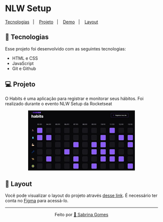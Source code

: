# NLW Setup

<p align="left">
  <a href="#-tecnologias">Tecnologias</a>&nbsp;&nbsp;&nbsp;|&nbsp;&nbsp;&nbsp;
  <a href="#-projeto">Projeto</a>&nbsp;&nbsp;&nbsp;|&nbsp;&nbsp;&nbsp;
  <a href="https://sabrinagomesb.github.io/rs-nlw-setup/">Demo</a>&nbsp;&nbsp;&nbsp;|&nbsp;&nbsp;&nbsp;
  <a href="#-layout">Layout</a>
</p>

## 🚀 Tecnologias

Esse projeto foi desenvolvido com as seguintes tecnologias:

- HTML e CSS
- JavaScript
- Git e Github

## 💻 Projeto

O Habits é uma aplicação para registrar e monitorar seus hábitos. Foi realizado durante o evento NLW Setup da Rocketseat

<p align="center">
  <img alt="imagem do projeto" src="./.github/preview.png" width="70%">
</p>

## 🔖 Layout

Você pode visualizar o layout do projeto através [desse link](https://www.figma.com/community/file/1195327109778210238). É necessário ter conta no [Figma](https://figma.com) para acessá-lo.

---
<p align="center">Feito por <a href="https://github.com/sabrinagomesb">💫 Sabrina Gomes</a></p>
